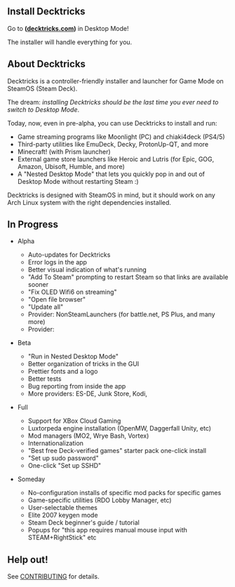 ## Install Decktricks
Go to **([decktricks.com](https://decktricks.com))** in Desktop Mode!

The installer will handle everything for you.

## About Decktricks
Decktricks is a controller-friendly installer and launcher for Game Mode on SteamOS (Steam Deck).

The dream: _installing Decktricks should be the last time you ever need to switch to Desktop Mode_.

Today, now, even in pre-alpha, you can use Decktricks to install and run:
* Game streaming programs like Moonlight (PC) and chiaki4deck (PS4/5)
* Third-party utilities like EmuDeck, Decky, ProtonUp-QT, and more
* Minecraft! (with Prism launcher)
* External game store launchers like Heroic and Lutris (for Epic, GOG, Amazon, Ubisoft, Humble, and more)
* A "Nested Desktop Mode" that lets you quickly pop in and out of Desktop Mode without restarting Steam :)

Decktricks is designed with SteamOS in mind, but it should work on any Arch Linux system with the right dependencies installed.

## In Progress
* Alpha
    * Auto-updates for Decktricks
    * Error logs in the app
    * Better visual indication of what's running
    * "Add To Steam" prompting to restart Steam so that links are available sooner
    * "Fix OLED Wifi6 on streaming"
    * "Open file browser"
    * "Update all"
    * Provider: NonSteamLaunchers (for battle.net, PS Plus, and many more)
    * Provider: 

* Beta
    * "Run in Nested Desktop Mode"
    * Better organization of tricks in the GUI
    * Prettier fonts and a logo
    * Better tests
    * Bug reporting from inside the app
    * More providers: ES-DE, Junk Store, Kodi, 

* Full
    * Support for XBox Cloud Gaming
    * Luxtorpeda engine installation (OpenMW, Daggerfall Unity, etc)
    * Mod managers (MO2, Wrye Bash, Vortex)
    * Internationalization
    * "Best free Deck-verified games" starter pack one-click install
    * "Set up sudo password"
    * One-click "Set up SSHD"

* Someday
    * No-configuration installs of specific mod packs for specific games
    * Game-specific utilities (RDO Lobby Manager, etc)
    * User-selectable themes
    * Elite 2007 keygen mode
    * Steam Deck beginner's guide / tutorial
    * Popups for "this app requires manual mouse input with STEAM+RightStick" etc

## Help out!
See [CONTRIBUTING](./CONTRIBUTING.md) for details. 
